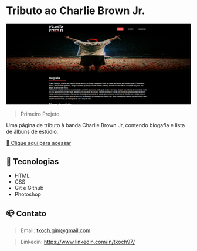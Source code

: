 # Tributo ao Charlie Brown Jr.

![preview](./.github/preview.png)

>Primeiro Projeto

Uma página de tributo à banda Charlie Brown Jr, contendo biogafia e lista de álbuns de estúdio.

[🔗 Clique aqui para acessar](https://tkoch97.github.io/CBJR-Tribute)

## 🔧 Tecnologias

- HTML
- CSS
- Git e Github
- Photoshop

## 📪 Contato

>Email: tkoch.gim@gmail.com

>Linkedin: https://www.linkedin.com/in/tkoch97/